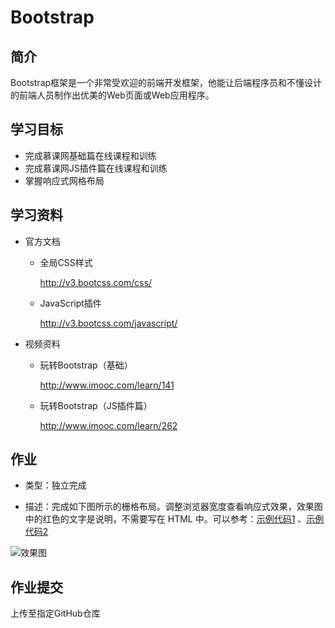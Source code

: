 # Bootstrap

## 简介
Bootstrap框架是一个非常受欢迎的前端开发框架，他能让后端程序员和不懂设计的前端人员制作出优美的Web页面或Web应用程序。

## 学习目标
- 完成慕课网基础篇在线课程和训练
- 完成慕课网JS插件篇在线课程和训练
- 掌握响应式网格布局

## 学习资料
- 官方文档
   - 全局CSS样式
    
     <http://v3.bootcss.com/css/>
  
   - JavaScript插件

     <http://v3.bootcss.com/javascript/>
  
- 视频资料
   - 玩转Bootstrap（基础）

     <http://www.imooc.com/learn/141>
  
   - 玩转Bootstrap（JS插件篇）
  
     <http://www.imooc.com/learn/262>

## 作业
- 类型：独立完成

- 描述：完成如下图所示的栅格布局。调整浏览器宽度查看响应式效果，效果图中的红色的文字是说明，不需要写在 HTML 中。可以参考：[示例代码1](http://getbootstrap.com/2.3.2/scaffolding.html#gridSystem)
 、[示例代码2](https://getbootstrap.com/examples/grid/)

![效果图](http://7xrp04.com1.z0.glb.clouddn.com/task_1_8_1.png)

## 作业提交

上传至指定GitHub仓库